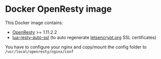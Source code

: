 # Docker OpenResty image
This Docker image contains:

* [OpenResty](https://openresty.org) >= 1.11.2.2
* [lua-resty-auto-ssl](https://github.com/GUI/lua-resty-auto-ssl) (to auto regenerate [letsencrypt.org](https://letsencrypt.org/) SSL certificates)

You have to configure your nginx and copy/mount the config folder to `/usr/local/openresty/nginx/conf`

